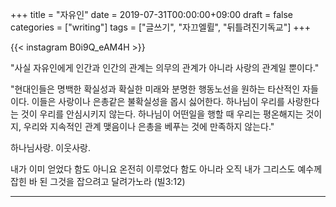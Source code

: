+++
title = "자유인"
date = 2019-07-31T00:00:00+09:00
draft = false
categories = ["writing"]
tags = ["글쓰기", "자끄엘륄", "뒤틀려진기독교"]
+++

{{< instagram B0i9Q_eAM4H >}}

"사실 자유인에게 인간과 인간의 관계는 의무의 관계가 아니라 사랑의 관계일 뿐이다."   

"현대인들은 명백한 확실성과 확실한 미래와 분명한 행동노선을 원하는 타산적인 자들이다. 이들은 사랑이나 은총같은 불확실성을 몹시 싫어한다. 하나님이 우리를 사랑한다는 것이 우리를 안심시키지 않는다. 하나님이 어떤일을 행할 때 우리는 평온해지는 것이지, 우리와 지속적인 관계 맺음이나 은총을 베푸는 것에 만족하지 않는다."   

하나님사랑. 이웃사랑.   

내가 이미 얻었다 함도 아니요 온전히 이루었다 함도 아니라 오직 내가 그리스도 예수께 잡힌 바 된 그것을 잡으려고 달려가노라 (빌3:12)

---
